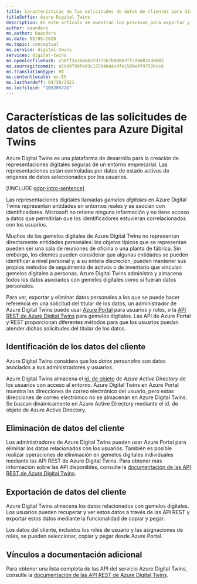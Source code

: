 ```yaml
---
title: Características de las solicitudes de datos de clientes para dispositivos de Azure Digital Twins
titleSuffix: Azure Digital Twins
description: En este artículo se muestran los procesos para exportar y eliminar datos personales en Azure Digital Twins.
author: baanders
ms.author: baanders
ms.date: 05/05/2020
ms.topic: conceptual
ms.service: digital-twins
services: digital-twins
ms.openlocfilehash: c50ff2e1a8e63fd775b7b09863ffcd9d832d8683
ms.sourcegitcommit: a5dd9799fa93c175b4644c9fe1509e9f97506cc6
ms.translationtype: HT
ms.contentlocale: es-ES
ms.lasthandoff: 04/28/2021
ms.locfileid: "108205726"
---
```

# <a name="azure-digital-twins-customer-data-request-features"></a>Características de las solicitudes de datos de clientes para Azure Digital Twins

Azure Digital Twins es una plataforma de desarrollo para la creación de representaciones digitales seguras de un entorno empresarial. Las representaciones están controladas por datos de estado activos de orígenes de datos seleccionados por los usuarios.

[!INCLUDE [gdpr-intro-sentence](../../includes/gdpr-intro-sentence.md)]

Las representaciones digitales llamadas *gemelos digitales* en Azure Digital Twins representan entidades en entornos reales y se asocian con identificadores. Microsoft no retiene ninguna información y no tiene acceso a datos que permitirían que los identificadores estuvieran correlacionados con los usuarios. 

Muchos de los gemelos digitales de Azure Digital Twins no representan directamente entidades personales: los objetos típicos que se representan pueden ser una sala de reuniones de oficina o una planta de fábrica. Sin embargo, los clientes pueden considerar que algunas entidades se pueden identificar a nivel personal y, a su entera discreción, pueden mantener sus propios métodos de seguimiento de activos o de inventario que vinculan gemelos digitales a personas. Azure Digital Twins administra y almacena todos los datos asociados con gemelos digitales como si fueran datos personales.

Para ver, exportar y eliminar datos personales a los que se puede hacer referencia en una solicitud del titular de los datos, un administrador de Azure Digital Twins puede usar [Azure Portal](https://portal.azure.com/) para usuarios y roles, o la [API REST de Azure Digital Twins](/rest/api/azure-digitaltwins/) para gemelos digitales. Las API de Azure Portal y REST proporcionan diferentes métodos para que los usuarios puedan atender dichas solicitudes del titular de los datos.

## <a name="identifying-customer-data"></a>Identificación de los datos del cliente

Azure Digital Twins considera que los *datos personales* son datos asociados a sus administradores y usuarios. 

Azure Digital Twins almacena el [id. de objeto](../active-directory/fundamentals/active-directory-whatis.md) de *Azure Active Directory* de los usuarios con acceso al entorno. Azure Digital Twins en Azure Portal muestra las direcciones de correo electrónico del usuario, pero estas direcciones de correo electrónico no se almacenan en Azure Digital Twins. Se buscan dinámicamente en Azure Active Directory mediante el id. de objeto de Azure Active Directory.

## <a name="deleting-customer-data"></a>Eliminación de datos del cliente

Los administradores de Azure Digital Twins pueden usar Azure Portal para eliminar los datos relacionados con los usuarios. También es posible realizar operaciones de eliminación en gemelos digitales individuales mediante las API REST de Azure Digital Twins. Para obtener más información sobre las API disponibles, consulte la [documentación de las API REST de Azure Digital Twins](/rest/api/azure-digitaltwins/).

## <a name="exporting-customer-data"></a>Exportación de datos del cliente

Azure Digital Twins almacena los datos relacionados con gemelos digitales. Los usuarios pueden recuperar y ver estos datos a través de las API REST y exportar estos datos mediante la funcionalidad de copiar y pegar. 

Los datos del cliente, incluidos los roles de usuario y las asignaciones de roles, se pueden seleccionar, copiar y pegar desde Azure Portal. 

## <a name="links-to-additional-documentation"></a>Vínculos a documentación adicional

Para obtener una lista completa de las API del servicio Azure Digital Twins, consulte la [documentación de las API REST de Azure Digital Twins](/rest/api/azure-digitaltwins/).